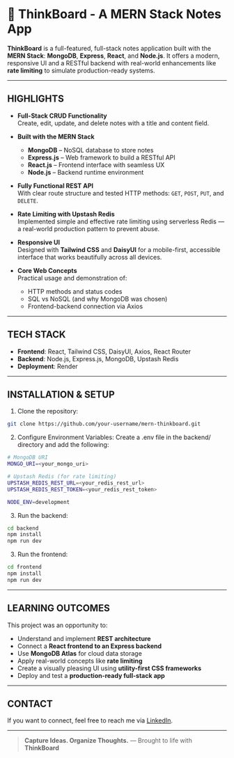 # 📝 ThinkBoard - A MERN Stack Notes App

**ThinkBoard** is a full-featured, full-stack notes application built with the **MERN Stack**: **MongoDB**, **Express**, **React**, and **Node.js**. It offers a modern, responsive UI and a RESTful backend with real-world enhancements like **rate limiting** to simulate production-ready systems.

---

## HIGHLIGHTS

- **Full-Stack CRUD Functionality**  
  Create, edit, update, and delete notes with a title and content field.

- **Built with the MERN Stack**  
  - **MongoDB** – NoSQL database to store notes
  - **Express.js** – Web framework to build a RESTful API
  - **React.js** – Frontend interface with seamless UX
  - **Node.js** – Backend runtime environment

- **Fully Functional REST API**  
  With clear route structure and tested HTTP methods: `GET`, `POST`, `PUT`, and `DELETE`.

- **Rate Limiting with Upstash Redis**  
  Implemented simple and effective rate limiting using serverless Redis — a real-world production pattern to prevent abuse.

- **Responsive UI**  
  Designed with **Tailwind CSS** and **DaisyUI** for a mobile-first, accessible interface that works beautifully across all devices.

- **Core Web Concepts**  
  Practical usage and demonstration of:
  - HTTP methods and status codes
  - SQL vs NoSQL (and why MongoDB was chosen)
  - Frontend-backend connection via Axios

---

## TECH STACK

- **Frontend**: React, Tailwind CSS, DaisyUI, Axios, React Router
- **Backend**: Node.js, Express.js, MongoDB, Upstash Redis
- **Deployment**: Render

---

## INSTALLATION & SETUP

1. Clone the repository:
```bash
git clone https://github.com/your-username/mern-thinkboard.git
```
2. Configure Environment Variables: Create a .env file in the backend/ directory and add the following:
```bash
# MongoDB URI
MONGO_URI=<your_mongo_uri>

# Upstash Redis (for rate limiting)
UPSTASH_REDIS_REST_URL=<your_redis_rest_url>
UPSTASH_REDIS_REST_TOKEN=<your_redis_rest_token>

NODE_ENV=development
```

3. Run the backend:
```bash
cd backend
npm install
npm run dev
```

3. Run the frontend:
```bash
cd frontend
npm install
npm run dev
```

---

## LEARNING OUTCOMES

This project was an opportunity to:

- Understand and implement **REST architecture**
- Connect a **React frontend to an Express backend**
- Use **MongoDB Atlas** for cloud data storage
- Apply real-world concepts like **rate limiting**
- Create a visually pleasing UI using **utility-first CSS frameworks**
- Deploy and test a **production-ready full-stack app**

---


## CONTACT

If you want to connect, feel free to reach me via [LinkedIn](https://www.linkedin.com/in/aniweshkumar27/).

---

> **Capture Ideas. Organize Thoughts.** — Brought to life with **ThinkBoard**

